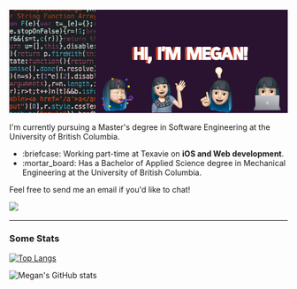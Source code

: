 <p align="center">
<img src="./images/cover.png" alt="cover-img">
<br>
<p>I'm currently pursuing a Master's degree in Software Engineering at the University of British Columbia.</p>
<ul>
  <li>:briefcase: Working part-time at Texavie on <strong>iOS and Web development</strong>.</li>
  <li>:mortar_board: Has a Bachelor of Applied Science degree in Mechanical Engineering at the University of British Columbia.</li>
</ul>
<p>Feel free to send me an email if you'd like to chat!<p>
<a href="mailto:menghanma@gmail.com"><img src="https://img.shields.io/badge/Gmail-D14836?style=for-the-badge&logo=gmail&logoColor=white"></a>

***
### Some Stats
[![Top Langs](https://github-readme-stats.vercel.app/api/top-langs/?username=meganm38&layout=compact&hide=makefile,C)](https://github.com/anuraghazra/github-readme-stats)

![Megan's GitHub stats](https://github-readme-stats.vercel.app/api?username=meganm38&count_private=true) 

</p>

  <!--
- 🔭 I’m currently working on ...
- 🌱 I’m currently learning ...
- 👯 I’m looking to collaborate on ...
- 🤔 I’m looking for help with ...
- 💬 Ask me about ...
- 📫 How to reach me: ...
- 😄 Pronouns: ...
- ⚡ Fun fact: ...
-->
